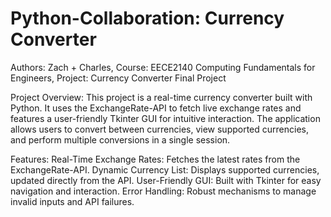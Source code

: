 # Python-Collaboration: Currency Converter
Authors: Zach + Charles, Course: EECE2140 Computing Fundamentals for Engineers, Project: Currency Converter Final Project

Project Overview: 
This project is a real-time currency converter built with Python. It uses the ExchangeRate-API to fetch live exchange rates and features a user-friendly Tkinter GUI for intuitive interaction. The application allows users to convert between currencies, view supported currencies, and perform multiple conversions in a single session.

Features: 
Real-Time Exchange Rates: Fetches the latest rates from the ExchangeRate-API.
Dynamic Currency List: Displays supported currencies, updated directly from the API.
User-Friendly GUI: Built with Tkinter for easy navigation and interaction.
Error Handling: Robust mechanisms to manage invalid inputs and API failures.

